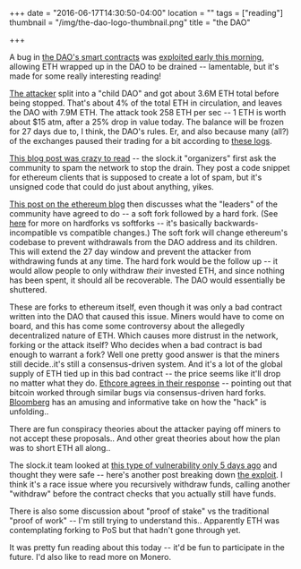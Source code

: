 +++
date = "2016-06-17T14:30:50-04:00"
location = ""
tags = ["reading"]
thumbnail = "/img/the-dao-logo-thumbnail.png"
title = "the DAO"

+++

A bug in [the DAO's smart contracts](https://daohub.org/)
was [exploited early this morning](https://www.reddit.com/r/ethereum/comments/4oiqj7/critical_update_re_dao_vulnerability/),
allowing ETH wrapped up in the DAO to be drained --
lamentable, but it's made for some really interesting reading!

[The attacker](https://etherchain.org/account/0x304a554a310c7e546dfe434669c62820b7d83490)
split into a "child DAO" and got about 3.6M ETH total before being stopped.
That's about 4% of the total ETH in circulation, and leaves the DAO with 7.9M ETH.
The attack took 258 ETH per sec -- 1 ETH is worth about $15 atm, after a 25% drop in value today.
The balance will be frozen for 27 days due to, I think, the DAO's rules.
Er, and also because many (all?) of the exchanges paused their trading for a bit
according to [these logs](http://pastebin.com/aMKwQcHR).

<!--more-->

[This blog post was crazy to read](https://blog.slock.it/dao-security-advisory-live-updates-2a0a42a2d07b#.7nm2mafve) --
the slock.it "organizers" first ask the community to spam the network to stop the drain.
They post a code snippet for ethereum clients that is supposed to create a lot of spam,
but it's unsigned code that could do just about anything, yikes.

[This post on the ethereum blog](https://blog.ethereum.org/2016/06/17/critical-update-re-dao-vulnerability/)
then discusses what the "leaders" of the community have agreed to do -- a soft fork followed by a hard fork.
(See [here](https://en.bitcoin.it/wiki/Softfork) for more on hardforks vs softforks --
it's basically backwards-incompatible vs compatible changes.)
The soft fork will change ethereum's codebase to prevent withdrawals from the DAO address and its children.
This will extend the 27 day window and prevent the attacker from withdrawing funds at any time.
The hard fork would be the follow up -- it would allow people to only withdraw *their* invested ETH,
and since nothing has been spent, it should all be recoverable.
The DAO would essentially be shuttered.

These are forks to ethereum itself,
even though it was only a bad contract written into the DAO that caused this issue.
Miners would have to come on board,
and this has come some controversy about the allegedly decentralized nature of ETH.
Which causes more distrust in the network, forking or the attack itself?
Who decides when a bad contract is bad enough to warrant a fork?
Well one pretty good answer is that the miners still decide..it's still a consensus-driven system.
And it's a lot of the global supply of ETH tied up in this bad contract --
the price seems like it'll drop no matter what they do.
[Ethcore agrees in their response](https://blog.ethcore.io/attack-on-thedao-what-will-be-your-response/) --
pointing out that bitcoin worked through similar bugs via consensus-driven hard forks.
[Bloomberg](http://www.bloomberg.com/view/articles/2016-06-17/blockchain-company-s-smart-contracts-were-dumb)
has an amusing and informative take on how the "hack" is unfolding..

There are fun conspiracy theories about the attacker paying off miners to not accept these proposals..
And other great theories about how the plan was to short ETH all along..

The slock.it team looked at [this type of vulnerability only 5 days ago](https://blog.slock.it/no-dao-funds-at-risk-following-the-ethereum-smart-contract-recursive-call-bug-discovery-29f482d348b#.2elkeocon)
and thought they were safe -- here's another post breaking down [the exploit](http://vessenes.com/more-ethereum-attacks-race-to-empty-is-the-real-deal/).
I think it's a race issue where you recursively withdraw funds,
calling another "withdraw" before the contract checks that you actually still have funds.

There is also some discussion about "proof of stake" vs the traditional "proof of work" --
I'm still trying to understand this..
Apparently ETH was contemplating forking to PoS but that hadn't gone through yet.

It was pretty fun reading about this today -- it'd be fun to participate in the future.
I'd also like to read more on Monero.
